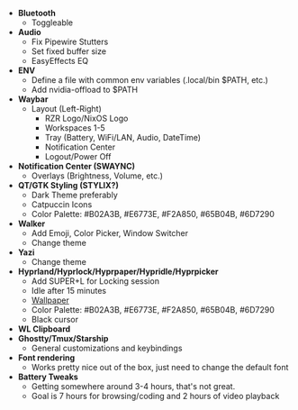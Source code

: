 -   **Bluetooth**
    -   Toggleable
-   **Audio**
    -   Fix Pipewire Stutters
    -   Set fixed buffer size
    -   EasyEffects EQ
-   **ENV**
    -   Define a file with common env variables (.local/bin $PATH, etc.)
    -   Add nvidia-offload to $PATH
-   **Waybar**
    -   Layout (Left-Right)
        -   RZR Logo/NixOS Logo
        -   Workspaces 1-5
        -   Tray (Battery, WiFi/LAN, Audio, DateTime)
        -   Notification Center
        -   Logout/Power Off
-   **Notification Center (SWAYNC)**
    -   Overlays (Brightness, Volume, etc.)
-   **QT/GTK Styling (STYLIX?)**
    -   Dark Theme preferably
    -   Catpuccin Icons
    -   Color Palette: #B02A3B, #E6773E, #F2A850, #65B04B, #6D7290
-   **Walker**
    -   Add Emoji, Color Picker, Window Switcher
    -   Change theme
-   **Yazi**
    -   Change theme
-   **Hyprland/Hyprlock/Hyprpaper/Hypridle/Hyprpicker**
    -   Add SUPER+L for Locking session
    -   Idle after 15 minutes
    -   <a href="./wallpaper.jpeg">Wallpaper</a>
    -   Color Palette: #B02A3B, #E6773E, #F2A850, #65B04B, #6D7290
    -   Black cursor
-   **WL Clipboard**
-   **Ghostty/Tmux/Starship**
    -   General customizations and keybindings
-   **Font rendering**
    -   Works pretty nice out of the box, just need to change the default font
-   **Battery Tweaks**
    -   Getting somewhere around 3-4 hours, that's not great.
    -   Goal is 7 hours for browsing/coding and 2 hours of video playback
